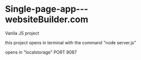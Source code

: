 # Single-page-app---websiteBuilder.com
Vanila JS project

this project opens in terminal with the command "node server.js"

opens in "localstorage" PORT 8087
